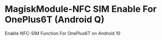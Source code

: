# MagiskModule-NFC SIM Enable For OnePlus6T (Android Q)
 Enable NFC-SIM Function For OnePlus6T on Android 10
